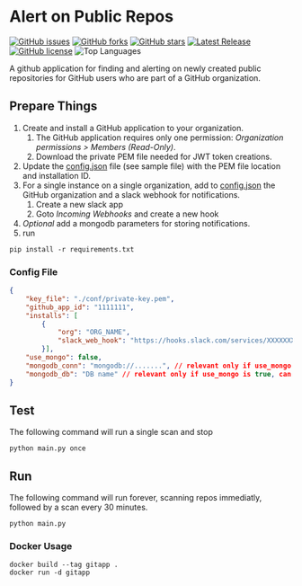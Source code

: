 # Alert on Public Repos

[![GitHub issues](https://img.shields.io/github/issues/PerimeterX/gitapp_alert_on_public)](https://github.com/PerimeterX/gitapp_alert_on_public/issues)
[![GitHub forks](https://img.shields.io/github/forks/PerimeterX/gitapp_alert_on_public)](https://github.com/PerimeterX/gitapp_alert_on_public/network)
[![GitHub stars](https://img.shields.io/github/stars/PerimeterX/gitapp_alert_on_public)](https://github.com/PerimeterX/gitapp_alert_on_public/stargazers)
[![Latest Release](https://img.shields.io/github/v/release/perimeterx/gitapp_alert_on_public)](https://github.com/PerimeterX/gitapp_alert_on_public/releases)
[![GitHub license](https://img.shields.io/github/license/PerimeterX/gitapp_alert_on_public)](https://github.com/PerimeterX/gitapp_alert_on_public/blob/main/LICENSE)
![Top Languages](https://img.shields.io/github/languages/top/perimeterx/gitapp_alert_on_public)

A github application for finding and alerting on newly created public repositories for GitHub users who are part of a GitHub organization.

## Prepare Things

1. Create and install a GitHub application to your organization.
    1. The GitHub application requires only one permission: _Organization permissions > Members (Read-Only)_.
    2. Download the private PEM file needed for JWT token creations.
2. Update the [config.json](config-sample.json) file (see sample file) with the PEM file location and installation ID.
3. For a single instance on a single organization, add to [config.json](config-sample.json) the GitHub organization and a slack webhook for notifications.
    1. Create a new slack app
    2. Goto _Incoming Webhooks_ and create a new hook
4. _Optional_ add a mongodb parameters for storing notifications.
5. run
```Shell
pip install -r requirements.txt
```

### Config File

```JSON
{
    "key_file": "./conf/private-key.pem",
    "github_app_id": "1111111",
    "installs": [
        {
            "org": "ORG_NAME",
            "slack_web_hook": "https://hooks.slack.com/services/XXXXXXXXXX/XXXXXXXXXX/XXXXXXXXXX"
        }],
    "use_mongo": false,
    "mongodb_conn": "mongodb://.......", // relevant only if use_mongo is true, can be removed otherwise
    "mongodb_db": "DB name" // relevant only if use_mongo is true, can be removed otherwise
}
```

## Test

The following command will run a single scan and stop

```Shell
python main.py once
```

## Run

The following command will run forever, scanning repos immediatly, followed by a scan every 30 minutes.

```Shell
python main.py
```

### Docker Usage

```Shell
docker build --tag gitapp .
docker run -d gitapp
```
